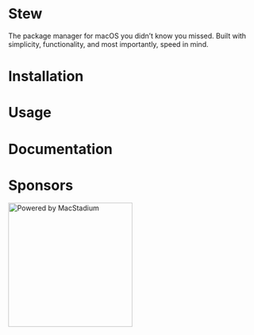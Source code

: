 # Stew

The package manager for macOS you didn’t know you missed. Built with simplicity, functionality, and most importantly, speed in mind.

# Installation

# Usage

# Documentation

# Sponsors

<img src="https://uploads-ssl.webflow.com/5ac3c046c82724970fc60918/5c019d917bba312af7553b49_MacStadium-developerlogo.png" alt="Powered by MacStadium" width="250"/>
